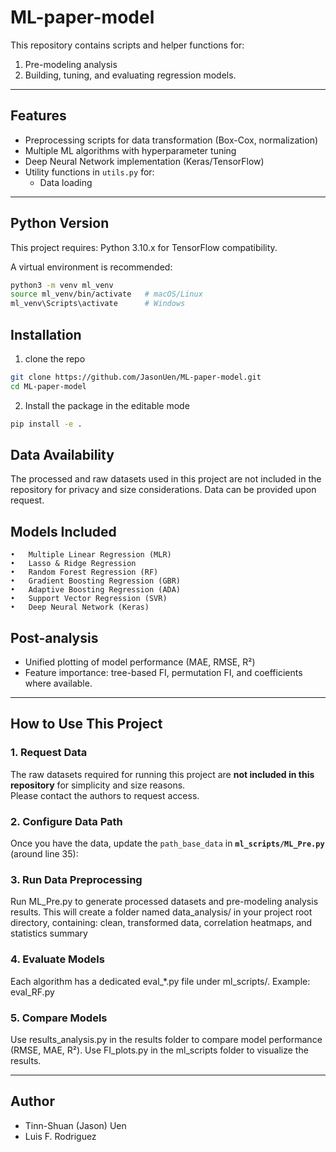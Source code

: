 # ML-paper-model
This repository contains scripts and helper functions for:
1. Pre-modeling analysis
2. Building, tuning, and evaluating regression models.

---

## Features
- Preprocessing scripts for data transformation (Box-Cox, normalization)
- Multiple ML algorithms with hyperparameter tuning
- Deep Neural Network implementation (Keras/TensorFlow)
- Utility functions in `utils.py` for:
  - Data loading

---

## Python Version
This project requires: Python 3.10.x for TensorFlow compatibility.

A virtual environment is recommended:

```bash
python3 -m venv ml_venv
source ml_venv/bin/activate   # macOS/Linux
ml_venv\Scripts\activate      # Windows
```

## Installation
1. clone the repo
```bash
git clone https://github.com/JasonUen/ML-paper-model.git
cd ML-paper-model
```
2. Install the package in the editable mode
```bash
pip install -e .
```

## Data Availability
The processed and raw datasets used in this project are not included in the repository for privacy and size considerations.
Data can be provided upon request.

## Models Included
	•	Multiple Linear Regression (MLR)
	•	Lasso & Ridge Regression
	•	Random Forest Regression (RF)
	•	Gradient Boosting Regression (GBR)
 	•	Adaptive Boosting Regression (ADA)
	•	Support Vector Regression (SVR)
	•	Deep Neural Network (Keras)

## Post-analysis
  - Unified plotting of model performance (MAE, RMSE, R²)  
  - Feature importance: tree-based FI, permutation FI, and coefficients where available.

---

## How to Use This Project

### 1. Request Data
The raw datasets required for running this project are **not included in this repository** for simplicity and size reasons.  
Please contact the authors to request access.

### 2. Configure Data Path
Once you have the data, update the `path_base_data` in **`ml_scripts/ML_Pre.py`** (around line 35):

### 3. Run Data Preprocessing
Run ML_Pre.py to generate processed datasets and pre-modeling analysis results.
This will create a folder named data_analysis/ in your project root directory, containing: clean, transformed data, correlation heatmaps, and statistics summary

### 4. Evaluate Models
Each algorithm has a dedicated eval_*.py file under ml_scripts/. Example: eval_RF.py

### 5. Compare Models
Use results_analysis.py in the results folder to compare model performance (RMSE, MAE, R²).
Use FI_plots.py in the ml_scripts folder to visualize the results.


---

## Author
- Tinn-Shuan (Jason) Uen
- Luis F. Rodriguez
